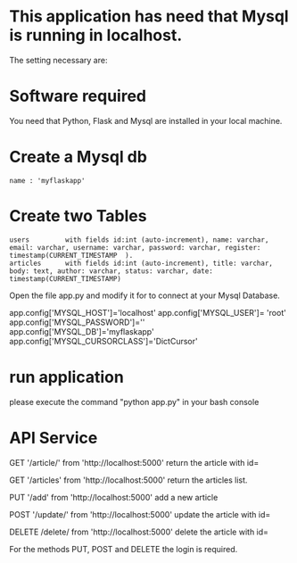 # This application has need that Mysql is running in localhost.
The setting necessary are:

# Software required

You need that Python, Flask and Mysql are installed in your local machine.

# Create a Mysql db 

    name : 'myflaskapp'


# Create two Tables
    users         with fields id:int (auto-increment), name: varchar, email: varchar, username: varchar, password: varchar, register: timestamp(CURRENT_TIMESTAMP  ).
    articles      with fields id:int (auto-increment), title: varchar, body: text, author: varchar, status: varchar, date: timestamp(CURRENT_TIMESTAMP)  

Open the file app.py and modify it for to connect at your Mysql Database.


app.config['MYSQL_HOST']='localhost'
app.config['MYSQL_USER']= 'root'
app.config['MYSQL_PASSWORD']=''
app.config['MYSQL_DB']='myflaskapp'
app.config['MYSQL_CURSORCLASS']='DictCursor'

# run application 
please execute the command "python app.py" in your bash console 


# API Service

GET '/article/<articleid>' from  'http://localhost:5000'          return the article with id=<articleid>

GET '/articles'   from 'http://localhost:5000'                    return the articles list.

PUT '/add'       from 'http://localhost:5000'                     add a new article

POST '/update/<articleid>' from 'http://localhost:5000'           update the article with id=<articleid>

DELETE /delete/<articleid>  from 'http://localhost:5000'          delete the article with id=<articleid>

For the methods PUT, POST and DELETE the login is required.
